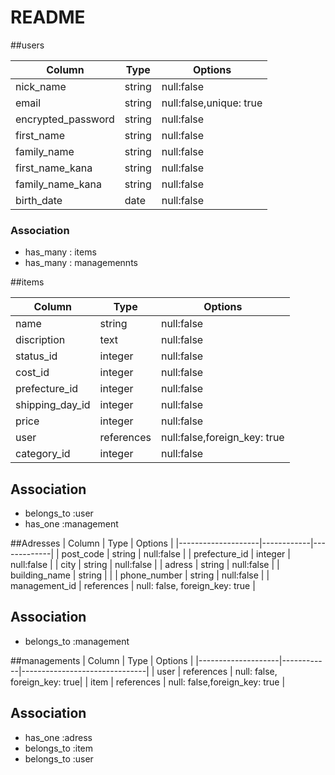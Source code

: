 # README

##users

| Column              | Type       | Options     |
|---------------------|------------|-------------|
| nick_name           | string     | null:false  |
| email               | string     | null:false,unique: true |
| encrypted_password  | string     | null:false  |
| first_name          | string     | null:false  |
| family_name         | string     | null:false  |
| first_name_kana     | string     | null:false  |
| family_name_kana    | string     | null:false  |
| birth_date          | date       | null:false  |



### Association
- has_many : items
- has_many : managemennts

 ##items

 | Column             | Type       | Options     |
 |--------------------|------------|-------------|
 | name               | string     | null:false  |
 | discription        | text     | null:false  |
 | status_id          | integer    | null:false  |
 | cost_id            | integer    | null:false  |
 | prefecture_id            | integer    | null:false  |
 | shipping_day_id     | integer    | null:false  |
 | price              | integer     | null:false  |
 | user            | references     | null:false,foreign_key: true  |
 | category_id           | integer     | null:false  |
 

## Association
- belongs_to :user
- has_one :management


##Adresses
| Column             | Type       | Options     |
|--------------------|------------|-------------|
| post_code          | string     | null:false  |
| prefecture_id      | integer    | null:false  |
| city               | string     | null:false  |
| adress             | string     | null:false  |
| building_name      | string     |             |
| phone_number       | string     | null:false  |
| management_id            | references    | null: false, foreign_key: true |

## Association
- belongs_to :management

##managements
| Column             | Type       | Options                       |
|--------------------|------------|-------------------------------|
| user            | references    | null: false, foreign_key: true|
| item           | references    | null: false,foreign_key: true   |

## Association
- has_one :adress
- belongs_to :item
- belongs_to :user